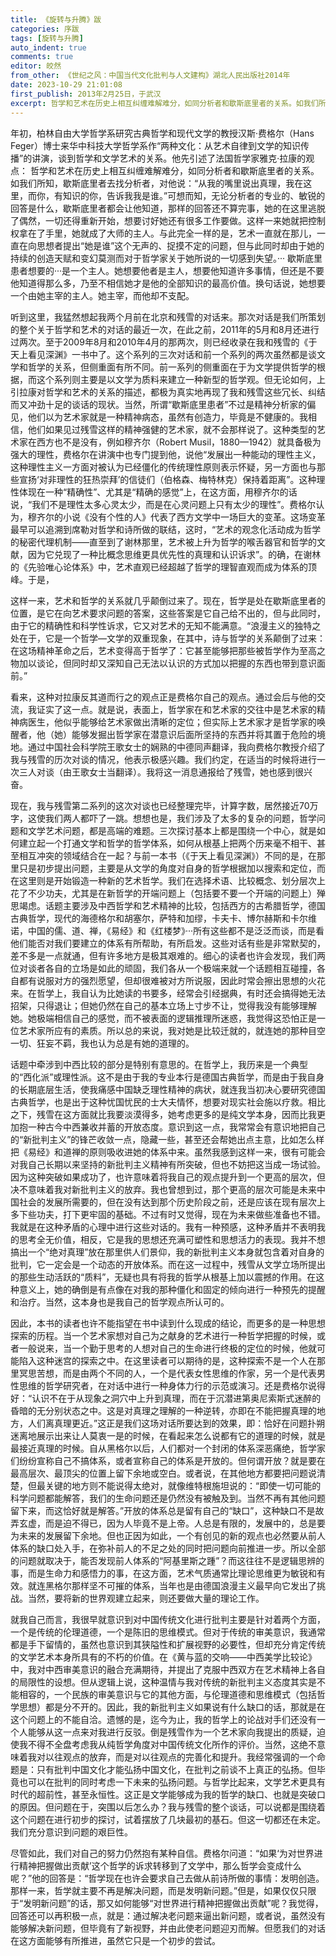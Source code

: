 ```yaml
---
title: 《旋转与升腾》跋
categories: 序跋
tags: [旋转与升腾]
auto_indent: true
comments: true
editor: 皎然
from_other: 《世纪之风：中国当代文化批判与人文建构》湖北人民出版社2014年
date: 2023-10-29 21:01:08
first_publish: 2013年2月25日，于武汉
excerpt: 哲学和艺术在历史上相互纠缠难解难分，如同分析者和歇斯底里者的关系。如我们所知，歇斯底里者去找分析者，对他说：“从我的嘴里说出真理，我在这里，而你，有知识的你，告诉我我是谁。”可想而知，无论分析者的专业的、敏锐的回答是什么，歇斯底里者都会让他知道，那样的回答还不算完事，她的在这里逃脱了偶然，一切还得重新开始，想要讨好她还有很多工作要做。这样一来她就把控制权拿在了手里，她就成了大师的主人。与此完全一样的是，艺术一直就在那儿，一直在向思想者提出“她是谁”这个无声的、捉摸不定的问题，但与此同时却由于她的持续的创造天赋和变幻莫测而对于哲学家关于她所说的一切感到失望。
---
```

年初，柏林自由大学哲学系研究古典哲学和现代文学的教授汉斯·费格尔（Hans Feger）博士来华中科技大学哲学系作“两种文化：从艺术自律到文学的知识传播”的讲演，谈到哲学和文学艺术的关系。他先引述了法国哲学家雅克·拉康的观点：
哲学和艺术在历史上相互纠缠难解难分，如同分析者和歇斯底里者的关系。如我们所知，歇斯底里者去找分析者，对他说：“从我的嘴里说出真理，我在这里，而你，有知识的你，告诉我我是谁。”可想而知，无论分析者的专业的、敏锐的回答是什么，歇斯底里者都会让他知道，那样的回答还不算完事，她的在这里逃脱了偶然，一切还得重新开始，想要讨好她还有很多工作要做。这样一来她就把控制权拿在了手里，她就成了大师的主人。与此完全一样的是，艺术一直就在那儿，一直在向思想者提出“她是谁”这个无声的、捉摸不定的问题，但与此同时却由于她的持续的创造天赋和变幻莫测而对于哲学家关于她所说的一切感到失望。···
歇斯底里患者想要的···是一个主人。她想要他者是主人，想要他知道许多事情，但还是不要他知道得那么多，乃至不相信她才是他的全部知识的最高价值。换句话说，她想要一个由她主宰的主人。她主宰，而他却不支配。

听到这里，我猛然想起我两个月前在北京和残雪的对话来。那次对话是我们所策划的整个关于哲学和艺术的对话的最近一次，在此之前，2011年的5月和8月还进行过两次。至于2009年8月和2010年4月的那两次，则已经收录在我和残雪的《于天上看见深渊》一书中了。这个系列的三次对话和前一个系列的两次虽然都是谈文学和哲学的关系，但侧重面有所不同。前一系列的侧重面在于为文学提供哲学的根据，而这个系列则主要是以文学为质料来建立一种新型的哲学观。但无论如何，上引拉康对哲学和艺术的关系的描述，都极为真实地再现了我和残雪这些冗长、纠结而又冲劲十足的谈话的现状。当然，所谓“歇斯底里患者”不过是精神分析家的偏见，他们以为艺术家就是一种精神病态，虽然有创造力，毕竟是不健康的。我相信，他们如果见过残雪这样的精神强健的艺术家，就不会那样说了。这种类型的艺术家在西方也不是没有，例如穆齐尔（Robert  Musil，1880—1942）就具备极为强大的理性，费格尔在讲演中也专门提到他，说他“发展出一种能动的理性主义，这种理性主义一方面对被认为已经僵化的传统理性原则表示怀疑，另一方面也与那些宣扬‘对非理性的狂热崇拜’的信徒们（伯格森、梅特林克）保持着距离”。这种理性体现在一种“精确性”、尤其是“精确的感觉”上，在这方面，用穆齐尔的话说，“我们不是理性太多心灵太少，而是在心灵问题上只有太少的理性”。费格尔认为，穆齐尔的小说《没有个性的人》代表了西方文学中一场巨大的变革。这场变革最早可以追溯到席勒对哲学和诗所做的联结，这时，“艺术的观念化活动成为哲学的秘密代理机制——直至到了谢林那里，艺术被上升为哲学的喉舌器官和哲学的文献，因为它兑现了一种比概念思维更具优先性的真理和认识诉求”。的确，在谢林的《先验唯心论体系》中，艺术直观已经超越了哲学的理智直观而成为体系的顶峰。于是，

这样一来，艺术和哲学的关系就几乎颠倒过来了。现在，哲学是处在歇斯底里者的位置，是它在向艺术要求问题的答案，这些答案是它自己给不出的，但与此同时，由于它的精确性和科学性诉求，它又对艺术的无知不能满意。“浪漫主义的独特之处在于，它是一个哲学—文学的双重现象，在其中，诗与哲学的关系颠倒了过来：在这场精神革命之后，艺术变得高于哲学了：它甚至能够把那些被哲学作为至高之物加以谈论，但同时却又深知自己无法以认识的方式加以把握的东西也带到意识面前。”

看来，这种对拉康反其道而行之的观点正是费格尔自己的观点。通过会后与他的交流，我证实了这一点。就是说，表面上，哲学家在和艺术家的交往中是艺术家的精神病医生，他似乎能够给艺术家做出清晰的定位；但实际上艺术家才是哲学家的唤醒者，他（她）能够发掘出哲学家在潜意识后面所坚持的东西并将其置于危险的境地。通过中国社会科学院王歌女士的娴熟的中德同声翻译，我向费格尔教授介绍了我与残雪的历次对谈的情况，他表示极感兴趣。我们约定，在适当的时候将进行一次三人对谈（由王歌女士当翻译）。我将这一消息通报给了残雪，她也感到很兴奋。

现在，我与残雪第二系列的这次对谈也已经整理完毕，计算字数，居然接近70万字，这使我们两人都吓了一跳。想想也是，我们涉及了太多的复杂的问题，哲学问题和文学艺术问题，都是高端的难题。三次探讨基本上都是围绕一个中心，就是如何建立起一个打通文学和哲学的哲学体系，如何从根基上把两个历来毫不相干、甚至相互冲突的领域结合在一起？与前一本书（《于天上看见深渊》）不同的是，在那里只是初步提出问题，主要是从文学的角度对自身的哲学根据加以搜索和定位，而在这里则是开始锻造一种新的艺术哲学。我们在选择术语、比较概念、划分层次上花了不少功夫，尤其是在新哲学的开端问题上（包括要不要一个开端的问题上）殚思竭虑。话题主要涉及中西哲学和艺术精神的比较，包括西方的古希腊哲学，德国古典哲学，现代的海德格尔和胡塞尔，萨特和加缪，卡夫卡、博尔赫斯和卡尔维诺，中国的儒、道、禅，《易经》和《红楼梦》···所有这些都不是泛泛而谈，而是看他们能否对我们要建立的体系有所帮助，有所启发。这些对话有些是非常默契的，差不多是一点就通，但有许多地方是极其艰难的。细心的读者也许会发现，我们两位对谈者各自的立场是如此的顽固，我们各从一个极端来就一个话题相互碰撞，各自都有说服对方的强烈愿望，但却很难被对方所说服，因此时常会擦出思想的火花来。在哲学上，我自认为比她读的书要多，经常会引经据典，有时还会搞得她无法招架，只得退让；但她仍然在自己的基本立场上寸步不让，觉得我没有能够理解她。她极端相信自己的感觉，而不被表面的逻辑推理所迷惑，我觉得这恐怕正是一位艺术家所应有的素质。所以总的来说，我对她是比较迁就的，就连她的那种目空一切、狂妄不羁，我也认为总是有她的道理的。

话题中牵涉到中西比较的部分是特别有意思的。在哲学上，我历来是一个典型的“西化派”或理性派。这不是由于我的专业本行是德国古典哲学，而是由于我自身的长期底层生活，使我痛感中国缺乏理性精神的病状，就连我当初决心要研究德国古典哲学，也是出于这种忧国忧民的士大夫情怀，想要对现实社会施以疗救。相比之下，残雪在这方面就比我要淡漠得多，她考虑更多的是纯文学本身，因而比我更加抱一种古今中西兼收并蓄的开放态度。意识到这一点，我常常会有意识地把自己的“新批判主义”的锋芒收敛一点，隐藏一些，甚至还会帮她出点主意，比如怎么样把《易经》和道禅的原则吸收进她的体系中来。虽然我感到这样一来，很有可能会对我自己长期以来坚持的新批判主义精神有所突破，但也不妨把这当成一场试验。因为这种突破如果成功了，也许意味着将我自己的观点提升到一个更高的层次，但决不意味着我对新批判主义的放弃。我也曾想到过，那个更高的层次可能是未来中国社会的发展所需要的，但在没有达到那个历史阶段之前，还是应该在现有层次上多下些功夫，打下更牢固的基础。不过有时又觉得，现在为未来做些准备也不错。我就是在这种矛盾的心理中进行这些对话的。我有一种预感，这种矛盾并不表明我的思考全无价值，相反，它是我的思想还充满可塑性和思想活力的表现。我并不想搞出一个“绝对真理”放在那里供人们景仰，我的新批判主义本身就包含着对自身的批判，它一定会是一个动态的开放体系。而在这一过程中，残雪从文学立场所提出的那些生动活跃的“质料”，无疑也具有将我的哲学从根基上加以震撼的作用。在这种意义上，她的确倒是有点像在对我的那种僵化和固定的倾向进行一种预先的提醒和治疗。当然，这本身也是我自己的哲学观点所认可的。

因此，本书的读者也许不能指望在书中读到什么现成的结论，而更多的是一种思想探索的历程。当一个艺术家想对自己为之献身的艺术进行一种哲学把握的时候，或者一般说来，当一个勤于思考的人想对自己的生命进行终极的定位的时候，他就可能陷入这种迷宫的探索之中。在这里读者可以期待的是，这种探索不是一个人在那里冥思苦想，而是由两个不同的人，一个是代表女性思维的作家，另一个是代表男性思维的哲学研究者，在对话中进行一种身体力行的示范或演习。还是费格尔说得好：“认识不在于从现象之洞穴中上升到真理，而在于沉潜进第奥尼索斯式迷醉的昏暗的无分别状态之中。这是对真理之理解的一种逆转，亦即在不能把握真理的地方，人们离真理更近。”这正是我们这场对话所要达到的效果，即：恰好在问题扑朔迷离地展示出来让人莫衷一是的时候，在看起来怎么说都有它的道理的时候，就是最接近真理的时候。自从黑格尔以后，人们都对一个封闭的体系深恶痛绝，哲学家们纷纷宣称自己不搞体系，或者宣称自己的体系是开放的。但何谓开放？就是要在最高层次、最顶尖的位置上留下余地或空白。或者说，在其他地方都要把问题说清楚，但最关键的地方则不能说得太绝对，就像维特根施坦说的：“即使一切可能的科学问题都能解答，我们的生命问题还是仍然没有被触及到。当然不再有其他问题留下来，而这恰好就是解答。”开放的体系总是留有自己的“缺口”，这种缺口不是故弄玄虚，而是迫不得已，因为人毕竟不是上帝。人总是有限的，发展中的，总是要为未来的发展留下余地。但也正因为如此，一个有创见的新的观点也必然要从前人体系的缺口处入手，在弥补前人的不足之处的同时把问题向前推进一步。所以全部的问题就取决于，能否发现前人体系的“阿基里斯之踵”？而这往往不是逻辑思辨的事，而是生命力和感悟力的事，在这方面，艺术气质通常比理论思维更为敏锐和有效。就连黑格尔那样坚不可摧的体系，当年也是由德国浪漫主义最早向它发出了挑战。当然，要将新的世界观建立起来，则还要做大量的理论工作。

就我自己而言，我很早就意识到对中国传统文化进行批判主要是针对着两个方面，一个是传统的伦理道德，一个是陈旧的思维模式。但对于传统的审美意识，我通常都是手下留情的，虽然也意识到其狭隘性和扩展视野的必要性，但却充分肯定传统的文学艺术本身所具有的不朽的价值。在《黄与蓝的交响——中西美学比较论》中，我对中西审美意识的融合充满期待，并提出了克服中西双方在艺术精神上各自的局限性的设想。但从逻辑上说，这种温情与我对传统的新批判主义态度其实是不能相容的，一个民族的审美意识与它的其他方面，与伦理道德和思维模式（包括哲学思想）都是分不开的。因此，我的新批判主义如果说有什么缺口的话，那就是在这个问题上的不能自洽。遗憾的是，迄今为止，我的哲学上的论战对手们还没有一个人能够从这一点来对我进行反驳。倒是残雪作为一个艺术家向我提出的质疑，迫使我不得不全盘考虑我从纯哲学角度对中国传统文化所作的评价。当然，这绝不意味着我对以往观点的放弃，而是对以往观点的完善化和提升。我经常强调的一个命题是：只有批判中国文化才能弘扬中国文化，在批判之前谈不上真正的弘扬。但毕竟也可以在批判的同时考虑一下未来的弘扬问题。与哲学比起来，文学艺术更具有时代的超前性，甚至永恒性。这正是文学能够成为我的哲学的缺口、也就是突破口的原因。但问题在于，突围以后怎么办？我与残雪的整个谈话，可以说都是围绕着这个问题在进行初步的探讨，试着摆放了几块最初的基石。但这一切都还在未定。我们充分意识到问题的艰巨性。

尽管如此，我们对自己的努力仍然抱有某种自信。费格尔问道：“如果‘为对世界进行精神把握做出贡献’这个哲学的诉求转移到了文学中，那么哲学会变成什么呢？”他的回答是：“哲学现在也许会要求自己去做从前诗所做的事情：发明创造。那样一来，哲学就主要不再是解决问题，而是发明新问题。”但是，如果仅仅只限于“发明新问题”的话，那又如何能够“对世界进行精神把握做出贡献”呢？我觉得，回答还可以再积极一点，就是：通过解决老问题来逼出新问题，或者说，虽然没有能够解决新问题，但毕竟有了新视野，并由此使老问题迎刃而解。但愿我们的对话在这方面能够有所推进，虽然它只是一个初步的尝试。
